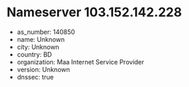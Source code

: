 # Nameserver 103.152.142.228

* as_number: 140850
* name: Unknown
* city: Unknown
* country: BD
* organization: Maa Internet Service Provider
* version: Unknown
* dnssec: true
